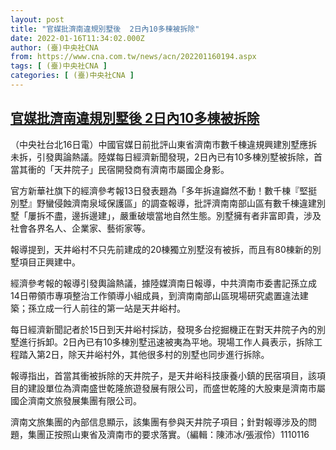```yaml
---
layout: post
title: "官媒批濟南違規別墅後  2日內10多棟被拆除"
date: 2022-01-16T11:34:02.000Z
author: (臺)中央社CNA
from: https://www.cna.com.tw/news/acn/202201160194.aspx
tags: [ (臺)中央社CNA ]
categories: [ (臺)中央社CNA ]
---
```

<!--1642332842000-->
[官媒批濟南違規別墅後  2日內10多棟被拆除](https://www.cna.com.tw/news/acn/202201160194.aspx)
------

<div>
<div></div><div><p>（中央社台北16日電）中國官媒日前批評山東省濟南市數千棟違規興建別墅應拆未拆，引發輿論熱議。陸媒每日經濟新聞發現，2日內已有10多棟別墅被拆除，首當其衝的「天井院子」民宿開發商有濟南市屬國企身影。</p><p>官方新華社旗下的經濟參考報13日發表題為「多年拆違巋然不動！數千棟『堅挺別墅』野蠻侵蝕濟南泉域保護區」的調查報導，批評濟南南部山區有數千棟違建別墅「屢拆不盡，邊拆邊建」，嚴重破壞當地自然生態。別墅擁有者非富即貴，涉及社會各界名人、企業家、藝術家等。</p><p>報導提到，天井峪村不只先前建成的20棟獨立別墅沒有被拆，而且有80棟新的別墅項目正興建中。 </p><p>經濟參考報的報導引發輿論熱議，據陸媒濟南日報導，中共濟南市委書記孫立成14日帶領市專項整治工作領導小組成員，到濟南南部山區現場研究處置違法建築；孫立成一行人前往的第一站是天井峪村。</p><p>每日經濟新聞記者於15日到天井峪村採訪，發現多台挖掘機正在對天井院子內的別墅進行拆卸。2日內已有10多棟別墅迅速被夷為平地。現場工作人員表示，拆除工程踏入第2日，除天井峪村外，其他很多村的別墅也同步進行拆除。</p><p>報導指出，首當其衝被拆除的天井院子，是天井峪科技康養小鎮的民宿項目，該項目的建設單位為濟南盛世乾隆旅遊發展有限公司，而盛世乾隆的大股東是濟南市屬國企濟南文旅發展集團有限公司。</p><p>濟南文旅集團的內部信息顯示，該集團有參與天井院子項目；針對報導涉及的問題，集團正按照山東省及濟南市的要求落實。（編輯：陳沛冰/張淑伶）1110116</p></div>
</div>
